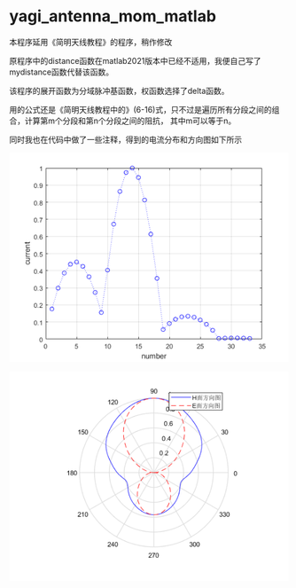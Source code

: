 # yagi_antenna_mom_matlab

本程序延用《简明天线教程》的程序，稍作修改

原程序中的distance函数在matlab2021版本中已经不适用，我便自己写了mydistance函数代替该函数。

该程序的展开函数为分域脉冲基函数，权函数选择了delta函数。

用的公式还是《简明天线教程中的》(6-16)式，只不过是遍历所有分段之间的组合，计算第m个分段和第n个分段之间的阻抗，
其中m可以等于n。

同时我也在代码中做了一些注释，得到的电流分布和方向图如下所示

![电流分布](./graphs/current.png "电流分布")


![方向图](./graphs/pattern.png "方向图")